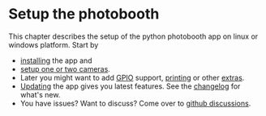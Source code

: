 # Setup the photobooth

This chapter describes the setup of the python photobooth app on linux or windows platform.
Start by

- [installing](./installation.md) the app and
- [setup one or two cameras](./camera_setup.md).
- Later you might want to add [GPIO](./gpio.md) support, [printing](./printing.md) or other [extras](../extras/index.md).
- [Updating](./update.md) the app gives you latest features. See the [changelog](https://github.com/mgrl/photobooth-app/blob/main/CHANGELOG.md) for what's new.
- You have issues? Want to discuss? Come over to [github discussions](https://github.com/mgrl/photobooth-app/discussions).

